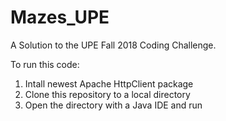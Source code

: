 # Mazes_UPE
A Solution to the UPE Fall 2018 Coding Challenge.


To run this code:
1. Intall newest Apache HttpClient package
2. Clone this repository to a local directory
2. Open the directory with a Java IDE and run

